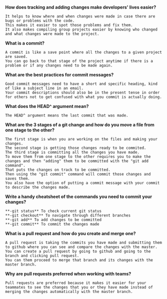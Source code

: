 **How does tracking and adding changes make developers' lives easier?**

	It helps to know where and when changes were made in case there are bugs or problems with the code.
	This makes it easier to spot those problems and fix them.
	It also makes compiling group projects easier by knowing who changed and what changes were made to the project.

**What is a commit?**

	A commit is like a save point where all the changes to a given project are saved.
	You can go back to that stage of the project anytime if there is a problem or if any changes need to be made again.

**What are the best practices for commit messages?**

	Good commit messages need to have a short and specific heading, kind of like a subject line in an email.
	Your commit descriptions should also be in the present tense in order for others not to get confused with what you commit is actually doing.

**What does the HEAD^ argument mean?**

	The HEAD^ argument means the last commit that was made.

**What are the 3 stages of a git change and how do you move a file from one stage to the other?**

	The first stage is when you are working on the files and making your changes.
	The second stage is getting those changes ready to be commited.
	The third stage is committing all the changes you have made.
	To move them from one stage to the other requires you to make the changes and then "adding" them to be committed with the "git add command".
	That puts the changes on track to be committed.
	Then using the "git commit" command will commit those changes and saves them.
	You also have the option of putting a commit message with your commit to describe the changes made.

**Write a handy cheatsheet of the commands you need to commit your changes?**

	**-git status** To check current git status
	**-git checkout** To navigate through different branches
	**-git add** To add changes to be committed
	**-git commit** To commit the changes made

**What is a pull request and how do you create and merge one?**

	A pull request is taking the commits you have made and submitting them to github where you can see and compare the changes with the master.
	You can create a pull request by going to github and going to the branch and clicking pull request.
	You can them proceed to merge that branch and its changes with the master branch.

**Why are pull requests preferred when working with teams?**

	Pull requests are preferred because it makes it easier for your teammates to see the changes that you or they have made instead of merging the changes automatically with the master branch.